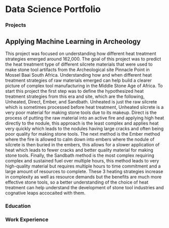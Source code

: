 # Data Science Portfolio

### Projects

## Applying Machine Learning in Archeology
This project was focused on understanding how different heat treatment strategies emerged around 162,000. The goal of this project was to predict the heat treatment type of different silcrete materials that were used to make stone tool artifacts from the Archeological site Pinnacle Point in Mossel Baai South Africa. Understanding how and when different heat treatment strategies of raw materials emerged can help build a clearer picture of complex tool manufacturing in the Middle Stone Age of Africa. To start this project the first step was to define the hypothesized heat treatment strategies from this era and site, which are the following, Unheated, Direct, Ember, and Sandbath.  Unheated is just the raw silcrete which is sometimes processed before heat treatment, Unheated silcrete is a very poor material for making stone tools due to its makeup. Direct is the process of putting the raw material into an active fire and applying high heat directly to the nodule, this approach is the least complex and applies heat very quickly which leads to the nodules having large cracks and often being poor quality for making stone tools. The next method is the Ember method where the fire is allowed to calm down into embers where the nodule of silcrete is then buried in the embers, this allows for a slower application of heat which leads to fewer cracks and better quality material for making stone tools. Finally, the Sandbath method is the most complex requiring complex and sustained fuel over multiple hours, this method leads to very high-quality material but requires multiple hours to time commitment and a large amount of resources to complete. These 3 heating strategies increase in complexity as well as resource demands but the benefits are much more effective stone tools, so a better understanding of the choice of heat treatment can help understand the development of stone tool industries and cognative leaps accocaited with them.
### Education

### Work Experience

